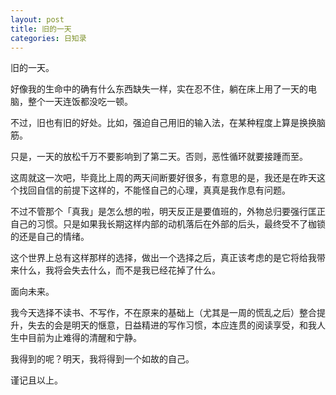 ```yaml
---
layout: post
title: 旧的一天
categories: 日知录
---
```


旧的一天。

好像我的生命中的确有什么东西缺失一样，实在忍不住，躺在床上用了一天的电脑，整个一天连饭都没吃一顿。

不过，旧也有旧的好处。比如，强迫自己用旧的输入法，在某种程度上算是换换脑筋。

只是，一天的放松千万不要影响到了第二天。否则，恶性循环就要接踵而至。

这周就这一次吧，毕竟比上周的两天间断要好很多，有意思的是，我还是在昨天这个找回自信的前提下这样的，不能怪自己的心理，真真是我作息有问题。

不过不管那个「真我」是怎么想的啦，明天反正是要值班的，外物总归要强行匡正自己的习惯。只是如果我长期这样内部的动机落后在外部的后头，最终受不了枷锁的还是自己的情绪。

这个世界上总有这样那样的选择，做出一个选择之后，真正该考虑的是它将给我带来什么，我将会失去什么，而不是我已经花掉了什么。

面向未来。

我今天选择不读书、不写作，不在原来的基础上（尤其是一周的慌乱之后）整合提升，失去的会是明天的惬意，日益精进的写作习惯，本应连贯的阅读享受，和我人生中目前为止难得的清醒和宁静。

我得到的呢？明天，我将得到一个如故的自己。

谨记且以上。
